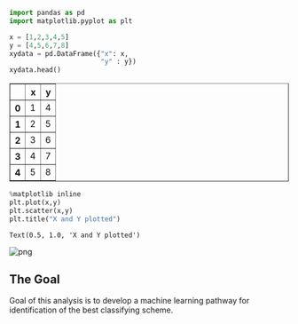 

```python
import pandas as pd
import matplotlib.pyplot as plt
```


```python
x = [1,2,3,4,5]
y = [4,5,6,7,8]
xydata = pd.DataFrame({"x": x,
                       "y" : y})
xydata.head()
```




<div>
<style scoped>
    .dataframe tbody tr th:only-of-type {
        vertical-align: middle;
    }

    .dataframe tbody tr th {
        vertical-align: top;
    }

    .dataframe thead th {
        text-align: right;
    }
</style>
<table border="1" class="dataframe">
  <thead>
    <tr style="text-align: right;">
      <th></th>
      <th>x</th>
      <th>y</th>
    </tr>
  </thead>
  <tbody>
    <tr>
      <th>0</th>
      <td>1</td>
      <td>4</td>
    </tr>
    <tr>
      <th>1</th>
      <td>2</td>
      <td>5</td>
    </tr>
    <tr>
      <th>2</th>
      <td>3</td>
      <td>6</td>
    </tr>
    <tr>
      <th>3</th>
      <td>4</td>
      <td>7</td>
    </tr>
    <tr>
      <th>4</th>
      <td>5</td>
      <td>8</td>
    </tr>
  </tbody>
</table>
</div>




```python
%matplotlib inline
plt.plot(x,y)
plt.scatter(x,y)
plt.title("X and Y plotted")
```




    Text(0.5, 1.0, 'X and Y plotted')




![png](2021_06_08_analyses_2_1.png)


## The Goal
Goal of this analysis is to develop a machine learning pathway for identification of the best classifying scheme. 

